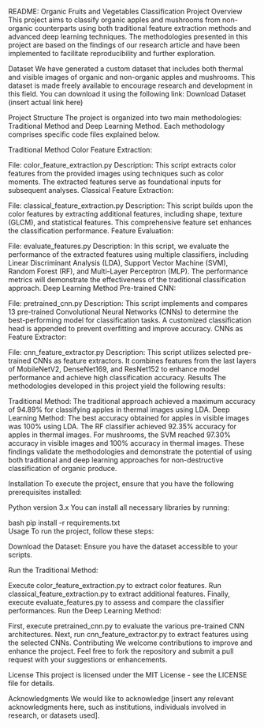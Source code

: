 README: Organic Fruits and Vegetables Classification Project
Overview
This project aims to classify organic apples and mushrooms from non-organic counterparts using both traditional feature extraction methods and advanced deep learning techniques. The methodologies presented in this project are based on the findings of our research article and have been implemented to facilitate reproducibility and further exploration.

Dataset
We have generated a custom dataset that includes both thermal and visible images of organic and non-organic apples and mushrooms. This dataset is made freely available to encourage research and development in this field. You can download it using the following link:
Download Dataset (insert actual link here)

Project Structure
The project is organized into two main methodologies: Traditional Method and Deep Learning Method. Each methodology comprises specific code files explained below.

Traditional Method
Color Feature Extraction:

File: color_feature_extraction.py
Description: This script extracts color features from the provided images using techniques such as color moments. The extracted features serve as foundational inputs for subsequent analyses.
Classical Feature Extraction:

File: classical_feature_extraction.py
Description: This script builds upon the color features by extracting additional features, including shape, texture (GLCM), and statistical features. This comprehensive feature set enhances the classification performance.
Feature Evaluation:

File: evaluate_features.py
Description: In this script, we evaluate the performance of the extracted features using multiple classifiers, including Linear Discriminant Analysis (LDA), Support Vector Machine (SVM), Random Forest (RF), and Multi-Layer Perceptron (MLP). The performance metrics will demonstrate the effectiveness of the traditional classification approach.
Deep Learning Method
Pre-trained CNN:

File: pretrained_cnn.py
Description: This script implements and compares 13 pre-trained Convolutional Neural Networks (CNNs) to determine the best-performing model for classification tasks. A customized classification head is appended to prevent overfitting and improve accuracy.
CNNs as Feature Extractor:

File: cnn_feature_extractor.py
Description: This script utilizes selected pre-trained CNNs as feature extractors. It combines features from the last layers of MobileNetV2, DenseNet169, and ResNet152 to enhance model performance and achieve high classification accuracy.
Results
The methodologies developed in this project yield the following results:

Traditional Method:
The traditional approach achieved a maximum accuracy of 94.89% for classifying apples in thermal images using LDA.
Deep Learning Method:
The best accuracy obtained for apples in visible images was 100% using LDA.
The RF classifier achieved 92.35% accuracy for apples in thermal images.
For mushrooms, the SVM reached 97.30% accuracy in visible images and 100% accuracy in thermal images.
These findings validate the methodologies and demonstrate the potential of using both traditional and deep learning approaches for non-destructive classification of organic produce.

Installation
To execute the project, ensure that you have the following prerequisites installed:

Python version 3.x
You can install all necessary libraries by running:

bash
pip install -r requirements.txt  
Usage
To run the project, follow these steps:

Download the Dataset: Ensure you have the dataset accessible to your scripts.

Run the Traditional Method:

Execute color_feature_extraction.py to extract color features.
Run classical_feature_extraction.py to extract additional features.
Finally, execute evaluate_features.py to assess and compare the classifier performances.
Run the Deep Learning Method:

First, execute pretrained_cnn.py to evaluate the various pre-trained CNN architectures.
Next, run cnn_feature_extractor.py to extract features using the selected CNNs.
Contributing
We welcome contributions to improve and enhance the project. Feel free to fork the repository and submit a pull request with your suggestions or enhancements.

License
This project is licensed under the MIT License - see the LICENSE file for details.

Acknowledgments
We would like to acknowledge [insert any relevant acknowledgments here, such as institutions, individuals involved in research, or datasets used].
